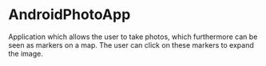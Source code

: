 # AndroidPhotoApp
Application which allows the user to take photos, which furthermore can be seen as markers on a map. The user can
click on these markers to expand the image.
